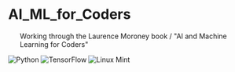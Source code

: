 # AI_ML_for_Coders
<ul>Working through the Laurence Moroney book / "AI and Machine Learning for Coders"</ul>

![Python](https://a11ybadges.com/badge?logo=python) 
![TensorFlow](https://img.shields.io/badge/TensorFlow-%23FF6F00.svg?style=for-the-badge&logo=TensorFlow&logoColor=white) 
![Linux Mint](https://a11ybadges.com/badge?logo=linuxmint) 
